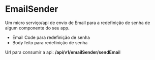 # EmailSender

Um micro serviço/api de envio de Email para a redefinição de senha de algum componente do seu app.

- Email Code para redefinição de senha
- Body feito para redefinição de senha

Url para consumir a api: **/api/v1/emailSender/sendEmail**
